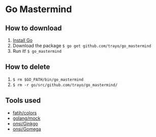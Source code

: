 # Go Mastermind

## How to download

1. [Install Go](https://golang.org/doc/install)
1. Download the package `$ go get github.com/trayo/go_mastermind`
1. Run it! `$ go_mastermind`

## How to delete

1. `$ rm $GO_PATH/bin/go_mastermind`
1. `$ rm -r go/src/github.com/trayo/go_mastermind/`

## Tools used

- [fatih/colors](https://github.com/fatih/color)
- [golang/mock](https://github.com/golang/mock)
- [onsi/Ginkgo](https://github.com/onsi/ginkgo)
- [onsi/Gomega](https://github.com/onsi/gomega)
